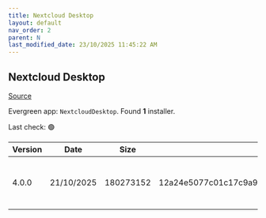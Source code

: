 ```yaml
---
title: Nextcloud Desktop
layout: default
nav_order: 2
parent: N
last_modified_date: 23/10/2025 11:45:22 AM
---
```


## Nextcloud Desktop

[Source](https://github.com/nextcloud-releases/desktop)

Evergreen app: `NextcloudDesktop`. Found **1** installer.

Last check: 🟢

| Version | Date       | Size      | Sha256                                                           | Architecture | InstallerType | Type | URI                                                                                                                                                                                              |
| ------- | ---------- | --------- | ---------------------------------------------------------------- | ------------ | ------------- | ---- | ------------------------------------------------------------------------------------------------------------------------------------------------------------------------------------------------ |
| 4.0.0   | 21/10/2025 | 180273152 | 12a24e5077c01c17c9a9f908fb7d50d9928ab134e466f3cc462ea7492b447268 | x64          | Default       | msi  | [https://github.com/nextcloud-releases/desktop/releases/download/v4.0.0/Nextcloud-4.0.0-x64.msi](https://github.com/nextcloud-releases/desktop/releases/download/v4.0.0/Nextcloud-4.0.0-x64.msi) |
